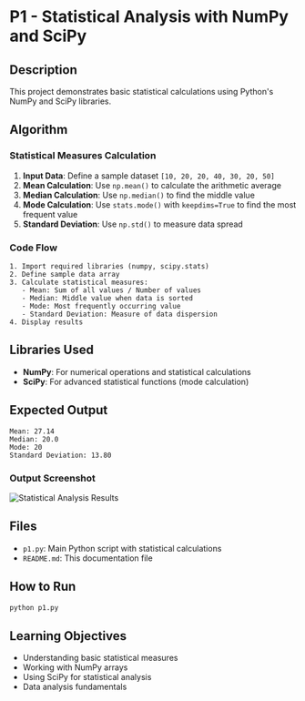 # P1 - Statistical Analysis with NumPy and SciPy

## Description
This project demonstrates basic statistical calculations using Python's NumPy and SciPy libraries.

## Algorithm

### Statistical Measures Calculation
1. **Input Data**: Define a sample dataset `[10, 20, 20, 40, 30, 20, 50]`
2. **Mean Calculation**: Use `np.mean()` to calculate the arithmetic average
3. **Median Calculation**: Use `np.median()` to find the middle value
4. **Mode Calculation**: Use `stats.mode()` with `keepdims=True` to find the most frequent value
5. **Standard Deviation**: Use `np.std()` to measure data spread

### Code Flow
```
1. Import required libraries (numpy, scipy.stats)
2. Define sample data array
3. Calculate statistical measures:
   - Mean: Sum of all values / Number of values
   - Median: Middle value when data is sorted
   - Mode: Most frequently occurring value
   - Standard Deviation: Measure of data dispersion
4. Display results
```

## Libraries Used
- **NumPy**: For numerical operations and statistical calculations
- **SciPy**: For advanced statistical functions (mode calculation)

## Expected Output
```
Mean: 27.14
Median: 20.0
Mode: 20
Standard Deviation: 13.80
```

### Output Screenshot
![Statistical Analysis Results](i1.png)

## Files
- `p1.py`: Main Python script with statistical calculations
- `README.md`: This documentation file

## How to Run
```bash
python p1.py
```

## Learning Objectives
- Understanding basic statistical measures
- Working with NumPy arrays
- Using SciPy for statistical analysis
- Data analysis fundamentals
